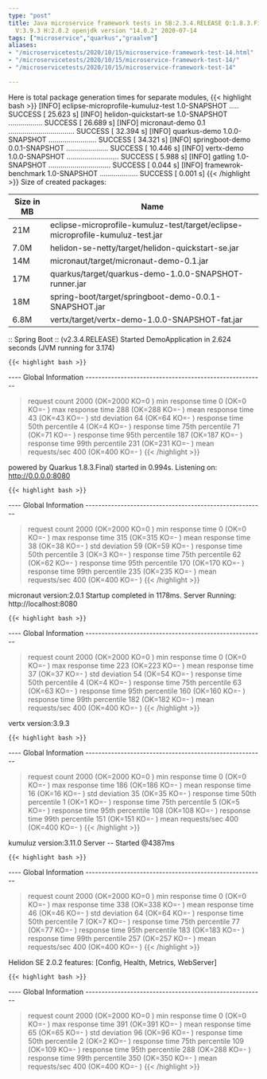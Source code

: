 ```yaml
---
type: "post"
title: Java microservice framework tests in SB:2.3.4.RELEASE Q:1.8.3.Final M:2.1.1
  V:3.9.3 H:2.0.2 openjdk version "14.0.2" 2020-07-14
tags: ["microservice","quarkus","graalvm"]
aliases:
- "/microservicetests/2020/10/15/microservice-framework-test-14.html"
- "/microservicetests/2020/10/15/microservice-framework-test-14/"
- "/microservicetests/2020/10/15/microservice-framework-test-14"

---
```

 
Here is total package generation times for separate modules,
{{< highlight bash >}}
[INFO] eclipse-microprofile-kumuluz-test 1.0-SNAPSHOT ..... SUCCESS [ 25.623 s]
[INFO] helidon-quickstart-se 1.0-SNAPSHOT ................. SUCCESS [ 26.689 s]
[INFO] micronaut-demo 0.1 ................................. SUCCESS [ 32.394 s]
[INFO] quarkus-demo 1.0.0-SNAPSHOT ........................ SUCCESS [ 34.321 s]
[INFO] springboot-demo 0.0.1-SNAPSHOT ..................... SUCCESS [ 10.446 s]
[INFO] vertx-demo 1.0.0-SNAPSHOT .......................... SUCCESS [  5.988 s]
[INFO] gatling 1.0-SNAPSHOT ............................... SUCCESS [  0.044 s]
[INFO] framewrok-benchmark 1.0-SNAPSHOT ................... SUCCESS [  0.001 s]
{{< /highlight >}}
Size of created packages:

| Size in MB |  Name |
|------------|-------|
| 21M | eclipse-microprofile-kumuluz-test/target/eclipse-microprofile-kumuluz-test.jar |
| 7.0M | helidon-se-netty/target/helidon-quickstart-se.jar |
| 14M | micronaut/target/micronaut-demo-0.1.jar |
| 17M | quarkus/target/quarkus-demo-1.0.0-SNAPSHOT-runner.jar |
| 18M | spring-boot/target/springboot-demo-0.0.1-SNAPSHOT.jar |
| 6.8M | vertx/target/vertx-demo-1.0.0-SNAPSHOT-fat.jar |


:: Spring Boot :: (v2.3.4.RELEASE) Started DemoApplication in 2.624 seconds (JVM running for 3.174)

    {{< highlight bash >}}
---- Global Information --------------------------------------------------------
> request count                                       2000 (OK=2000   KO=0     )
> min response time                                      0 (OK=0      KO=-     )
> max response time                                    288 (OK=288    KO=-     )
> mean response time                                    43 (OK=43     KO=-     )
> std deviation                                         64 (OK=64     KO=-     )
> response time 50th percentile                          4 (OK=4      KO=-     )
> response time 75th percentile                         71 (OK=71     KO=-     )
> response time 95th percentile                        187 (OK=187    KO=-     )
> response time 99th percentile                        231 (OK=231    KO=-     )
> mean requests/sec                                    400 (OK=400    KO=-     )
{{< /highlight >}}

powered by Quarkus 1.8.3.Final) started in 0.994s. Listening on: http://0.0.0.0:8080

    {{< highlight bash >}}
---- Global Information --------------------------------------------------------
> request count                                       2000 (OK=2000   KO=0     )
> min response time                                      0 (OK=0      KO=-     )
> max response time                                    315 (OK=315    KO=-     )
> mean response time                                    38 (OK=38     KO=-     )
> std deviation                                         59 (OK=59     KO=-     )
> response time 50th percentile                          3 (OK=3      KO=-     )
> response time 75th percentile                         62 (OK=62     KO=-     )
> response time 95th percentile                        170 (OK=170    KO=-     )
> response time 99th percentile                        235 (OK=235    KO=-     )
> mean requests/sec                                    400 (OK=400    KO=-     )
{{< /highlight >}}

micronaut version:2.0.1 Startup completed in 1178ms. Server Running: http://localhost:8080

    {{< highlight bash >}}
---- Global Information --------------------------------------------------------
> request count                                       2000 (OK=2000   KO=0     )
> min response time                                      0 (OK=0      KO=-     )
> max response time                                    223 (OK=223    KO=-     )
> mean response time                                    37 (OK=37     KO=-     )
> std deviation                                         54 (OK=54     KO=-     )
> response time 50th percentile                          4 (OK=4      KO=-     )
> response time 75th percentile                         63 (OK=63     KO=-     )
> response time 95th percentile                        160 (OK=160    KO=-     )
> response time 99th percentile                        182 (OK=182    KO=-     )
> mean requests/sec                                    400 (OK=400    KO=-     )
{{< /highlight >}}

vertx version:3.9.3

    {{< highlight bash >}}
---- Global Information --------------------------------------------------------
> request count                                       2000 (OK=2000   KO=0     )
> min response time                                      0 (OK=0      KO=-     )
> max response time                                    186 (OK=186    KO=-     )
> mean response time                                    16 (OK=16     KO=-     )
> std deviation                                         35 (OK=35     KO=-     )
> response time 50th percentile                          1 (OK=1      KO=-     )
> response time 75th percentile                          5 (OK=5      KO=-     )
> response time 95th percentile                        108 (OK=108    KO=-     )
> response time 99th percentile                        151 (OK=151    KO=-     )
> mean requests/sec                                    400 (OK=400    KO=-     )
{{< /highlight >}}

kumuluz version:3.11.0 Server -- Started @4387ms

    {{< highlight bash >}}
---- Global Information --------------------------------------------------------
> request count                                       2000 (OK=2000   KO=0     )
> min response time                                      0 (OK=0      KO=-     )
> max response time                                    338 (OK=338    KO=-     )
> mean response time                                    46 (OK=46     KO=-     )
> std deviation                                         64 (OK=64     KO=-     )
> response time 50th percentile                          7 (OK=7      KO=-     )
> response time 75th percentile                         77 (OK=77     KO=-     )
> response time 95th percentile                        183 (OK=183    KO=-     )
> response time 99th percentile                        257 (OK=257    KO=-     )
> mean requests/sec                                    400 (OK=400    KO=-     )
{{< /highlight >}}

Helidon SE 2.0.2 features: [Config, Health, Metrics, WebServer]

    {{< highlight bash >}}
---- Global Information --------------------------------------------------------
> request count                                       2000 (OK=2000   KO=0     )
> min response time                                      0 (OK=0      KO=-     )
> max response time                                    391 (OK=391    KO=-     )
> mean response time                                    65 (OK=65     KO=-     )
> std deviation                                         96 (OK=96     KO=-     )
> response time 50th percentile                          2 (OK=2      KO=-     )
> response time 75th percentile                        109 (OK=109    KO=-     )
> response time 95th percentile                        288 (OK=288    KO=-     )
> response time 99th percentile                        350 (OK=350    KO=-     )
> mean requests/sec                                    400 (OK=400    KO=-     )
{{< /highlight >}}